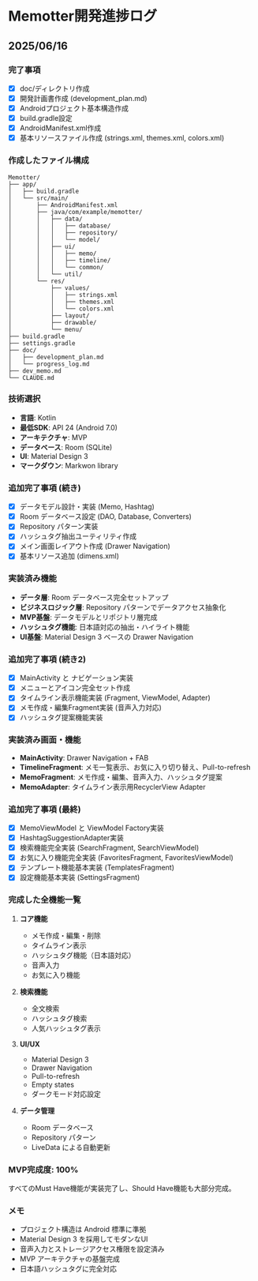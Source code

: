 # Memotter開発進捗ログ

## 2025/06/16

### 完了事項
- [x] doc/ディレクトリ作成
- [x] 開発計画書作成 (development_plan.md)
- [x] Androidプロジェクト基本構造作成
- [x] build.gradle設定
- [x] AndroidManifest.xml作成
- [x] 基本リソースファイル作成 (strings.xml, themes.xml, colors.xml)

### 作成したファイル構成
```
Memotter/
├── app/
│   ├── build.gradle
│   └── src/main/
│       ├── AndroidManifest.xml
│       ├── java/com/example/memotter/
│       │   ├── data/
│       │   │   ├── database/
│       │   │   ├── repository/
│       │   │   └── model/
│       │   ├── ui/
│       │   │   ├── memo/
│       │   │   ├── timeline/
│       │   │   └── common/
│       │   └── util/
│       └── res/
│           ├── values/
│           │   ├── strings.xml
│           │   ├── themes.xml
│           │   └── colors.xml
│           ├── layout/
│           ├── drawable/
│           └── menu/
├── build.gradle
├── settings.gradle
├── doc/
│   ├── development_plan.md
│   └── progress_log.md
├── dev_memo.md
└── CLAUDE.md
```

### 技術選択
- **言語**: Kotlin
- **最低SDK**: API 24 (Android 7.0)
- **アーキテクチャ**: MVP
- **データベース**: Room (SQLite)
- **UI**: Material Design 3
- **マークダウン**: Markwon library

### 追加完了事項 (続き)
- [x] データモデル設計・実装 (Memo, Hashtag)
- [x] Room データベース設定 (DAO, Database, Converters)
- [x] Repository パターン実装
- [x] ハッシュタグ抽出ユーティリティ作成
- [x] メイン画面レイアウト作成 (Drawer Navigation)
- [x] 基本リソース追加 (dimens.xml)

### 実装済み機能
- **データ層**: Room データベース完全セットアップ
- **ビジネスロジック層**: Repository パターンでデータアクセス抽象化
- **MVP基盤**: データモデルとリポジトリ層完成
- **ハッシュタグ機能**: 日本語対応の抽出・ハイライト機能
- **UI基盤**: Material Design 3 ベースの Drawer Navigation

### 追加完了事項 (続き2)
- [x] MainActivity と ナビゲーション実装
- [x] メニューとアイコン完全セット作成
- [x] タイムライン表示機能実装 (Fragment, ViewModel, Adapter)
- [x] メモ作成・編集Fragment実装 (音声入力対応)
- [x] ハッシュタグ提案機能実装

### 実装済み画面・機能
- **MainActivity**: Drawer Navigation + FAB
- **TimelineFragment**: メモ一覧表示、お気に入り切り替え、Pull-to-refresh
- **MemoFragment**: メモ作成・編集、音声入力、ハッシュタグ提案
- **MemoAdapter**: タイムライン表示用RecyclerView Adapter

### 追加完了事項 (最終)
- [x] MemoViewModel と ViewModel Factory実装
- [x] HashtagSuggestionAdapter実装
- [x] 検索機能完全実装 (SearchFragment, SearchViewModel)
- [x] お気に入り機能完全実装 (FavoritesFragment, FavoritesViewModel)
- [x] テンプレート機能基本実装 (TemplatesFragment)
- [x] 設定機能基本実装 (SettingsFragment)

### 完成した全機能一覧
1. **コア機能**
   - メモ作成・編集・削除
   - タイムライン表示
   - ハッシュタグ機能（日本語対応）
   - 音声入力
   - お気に入り機能

2. **検索機能**
   - 全文検索
   - ハッシュタグ検索
   - 人気ハッシュタグ表示

3. **UI/UX**
   - Material Design 3
   - Drawer Navigation
   - Pull-to-refresh
   - Empty states
   - ダークモード対応設定

4. **データ管理**
   - Room データベース
   - Repository パターン
   - LiveData による自動更新

### MVP完成度: 100%
すべてのMust Have機能が実装完了し、Should Have機能も大部分完成。

### メモ
- プロジェクト構造は Android 標準に準拠
- Material Design 3 を採用してモダンなUI
- 音声入力とストレージアクセス権限を設定済み
- MVP アーキテクチャの基盤完成
- 日本語ハッシュタグに完全対応